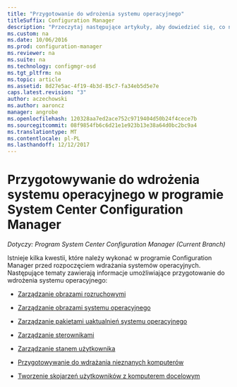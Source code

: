 ```yaml
---
title: "Przygotowanie do wdrożenia systemu operacyjnego"
titleSuffix: Configuration Manager
description: "Przeczytaj następujące artykuły, aby dowiedzieć się, co należy zrobić w programie Configuration Manager do przygotowania do wdrożenia systemu operacyjnego."
ms.custom: na
ms.date: 10/06/2016
ms.prod: configuration-manager
ms.reviewer: na
ms.suite: na
ms.technology: configmgr-osd
ms.tgt_pltfrm: na
ms.topic: article
ms.assetid: 8d27e5ac-4f19-4b3d-85c7-fa34eb5d5e7e
caps.latest.revision: "3"
author: aczechowski
ms.author: aaroncz
manager: angrobe
ms.openlocfilehash: 120328aa7ed2ace752c9719404d50b24f4cece7b
ms.sourcegitcommit: 08f9854fb6c6d21e1e923b13e38a64d0bc2bc9a4
ms.translationtype: MT
ms.contentlocale: pl-PL
ms.lasthandoff: 12/12/2017
---
```

# <a name="prepare-for-operating-system-deployment-in-system-center-configuration-manager"></a>Przygotowywanie do wdrożenia systemu operacyjnego w programie System Center Configuration Manager

*Dotyczy: Program System Center Configuration Manager (Current Branch)*

Istnieje kilka kwestii, które należy wykonać w programie Configuration Manager przed rozpoczęciem wdrażania systemów operacyjnych. Następujące tematy zawierają informacje umożliwiające przygotowanie do wdrożenia systemu operacyjnego:  

-   [Zarządzanie obrazami rozruchowymi](manage-boot-images.md)  

-   [Zarządzanie obrazami systemu operacyjnego](manage-operating-system-images.md)  

-   [Zarządzanie pakietami uaktualnień systemu operacyjnego](manage-operating-system-upgrade-packages.md)  

-   [Zarządzanie sterownikami](manage-drivers.md)  

-   [Zarządzanie stanem użytkownika](manage-user-state.md)  

-   [Przygotowywanie do wdrażania nieznanych komputerów](prepare-for-unknown-computer-deployments.md)  

-   [Tworzenie skojarzeń użytkowników z komputerem docelowym](associate-users-with-a-destination-computer.md)  
